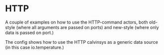 # HTTP

A couple of examples on how to use the HTTP-command actors, both old-style (where all arguments are passed on ports) and new-style (where only data is passed on port.)

The config shows how to use the HTTP calvinsys as a generic data source (in this case io.temperature.)